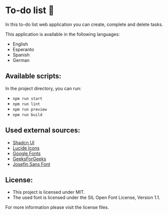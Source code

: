 # To-do list :scroll:

In this to-do list web application you can create, complete and delete tasks.

This application is available in the following languages:

- English
- Esperanto
- Spanish
- German

## Available scripts:

In the project directory, you can run:

- `npm run start`
- `npm run lint`
- `npm run preview`
- `npm run build`

## Used external sources:

- [Shadcn UI](https://ui.shadcn.com/)
- [Lucide Icons](https://lucide.dev)
- [Google Fonts](https://fonts.google.com/specimen/Josefin+Sans)
- [GeeksForGeeks](https://www.geeksforgeeks.org/create-todo-app-using-reactjs)
- [Josefin Sans Font](https://github.com/googlefonts/josefinsans)

## License:

- This project is licensed under MIT.
- The used font is licensed under the SIL Open Font License, Version 1.1.

For more information please visit the license files.
